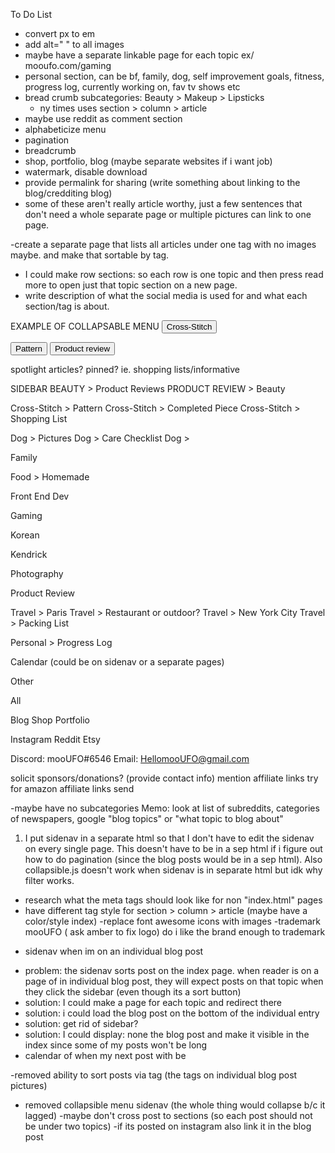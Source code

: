 To Do List
- convert px to em
- add alt=" " to all images
- maybe have a separate linkable page for each topic ex/ mooufo.com/gaming
- personal section, can be bf, family, dog, self improvement goals, fitness, progress log, currently working on, fav tv shows etc
- bread crumb subcategories: Beauty > Makeup > Lipsticks
   - ny times uses section > column > article
- maybe use reddit as comment section
- alphabeticize menu
- pagination
- breadcrumb
- shop, portfolio, blog (maybe separate websites if i want job)
- watermark, disable download
- provide permalink for sharing (write something about linking to the blog/credditing blog)
- some of these aren't really article worthy, just a few sentences that don't need a whole separate page or multiple pictures can link to one page.



-create a separate page that lists all articles under one tag with no images maybe. and make that sortable by tag.
- I could make row sections: so each row is one topic and then press read more to open just that topic section on a new page.
- write description of what the social media is used for and what each section/tag is about.



EXAMPLE OF COLLAPSABLE MENU
 <button class="collapsible tag tag-c2" onclick="filterSelection('cross')">Cross-Stitch</button>
    <div class = "expand"> <!-- div required to not show background of contents-->
    <button class="tag tag-c2" onclick="filterSelection('pattern')">Pattern</button>
    <button class="tag tag-c2" onclick="filterSelection('crossproduct')">Product review</button>
 </div>


spotlight articles? pinned? ie. shopping lists/informative

SIDEBAR
BEAUTY > Product Reviews
PRODUCT REVIEW > Beauty

Cross-Stitch > Pattern
Cross-Stitch > Completed Piece
Cross-Stitch > Shopping List

Dog > Pictures
Dog > Care Checklist
Dog >

Family

Food > Homemade

Front End Dev

Gaming

Korean

Kendrick

Photography

Product Review

Travel > Paris
Travel > Restaurant or outdoor?
Travel > New York City
Travel > Packing List

Personal > Progress Log 

Calendar (could be on sidenav or a separate pages)


Other

All

Blog
Shop
Portfolio

Instagram
Reddit
Etsy

Discord: mooUFO#6546
Email: HellomooUFO@gmail.com

solicit sponsors/donations? (provide contact info)
mention affiliate links
try for amazon affiliate links
send

-maybe have no subcategories
Memo: look at list of subreddits, categories of newspapers, google "blog topics" or "what topic to blog about"

1. I put sidenav in a separate html so that I don't have to edit the sidenav on every single page. This doesn't have to be in a sep html if i figure out how to do pagination (since the blog posts would be in a sep html). Also collapsible.js doesn't work when sidenav is in separate html but idk why filter works.

- research what the meta tags should look like for non "index.html" pages
- have different tag style for section > column > article (maybe have a color/style  index)
-replace font awesome icons with images
-trademark mooUFO ( ask amber to fix logo) do i like the brand enough to trademark
+ sidenav when im on an individual blog post
- problem: the sidenav sorts post on the index page. when reader is on a page of in individual blog post, they will expect posts on that topic when they click the sidebar (even though its a sort button)
- solution: I could make a page for each topic and redirect there
- solution: i could load the blog post on the bottom of the individual entry
- solution: get rid of sidebar?
- solution: I could display: none the blog post and make it visible in the index since some of my posts won't be long
- calendar of when my next post with be

-removed ability to sort posts via tag (the tags on individual blog post pictures)
- removed collapsible menu sidenav (the whole thing would collapse b/c it lagged)
-maybe don't cross post to sections (so each post should not be under two topics)
-if its posted on instagram also link it in the blog post
